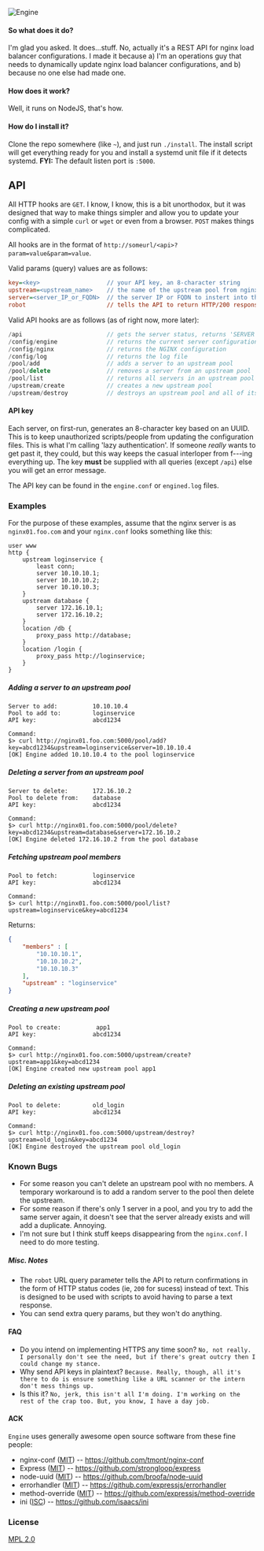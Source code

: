 ![Engine](https://www.dropbox.com/s/ux61fq3ghos25ll/ENGINE_LOGO.png?raw=1)

#### So what does it do?
I'm glad you asked. It does...stuff. No, actually it's a REST API for nginx load balancer configurations. I made it because a) I'm an operations guy that needs to dynamically update nginx load balancer configurations, and b) because no one else had made one.

#### How does it work?
Well, it runs on NodeJS, that's how.

#### How do I install it?
Clone the repo somewhere (like `~`), and just run `./install`. The install script will get everything ready for you and install a systemd unit file if it detects systemd. **FYI:** The default listen port is `:5000`.


## API
All HTTP hooks are `GET`. I know, I know, this is a bit unorthodox, but it was designed that way to make things simpler and allow you to update your config with a simple `curl` or `wget` or even from a browser. `POST` makes things complicated.

All hooks are in the format of `http://someurl/<api>?param=value&param=value`.

Valid params (query) values are as follows:
```ini
key=<key>                   // your API key, an 8-character string
upstream=<upstream_name>    // the name of the upstream pool from nginx.conf
server=<server_IP_or_FQDN>  // the server IP or FQDN to instert into the pool
robot                       // tells the API to return HTTP/200 responses instead of text, useful for scripts
```

Valid API hooks are as follows (as of right now, more later):
```c++
/api                        // gets the server status, returns 'SERVER IS UP' or 200
/config/engine              // returns the current server configuration in JSON
/config/nginx               // returns the NGINX configuration
/config/log                 // returns the log file
/pool/add                   // adds a server to an upstream pool
/pool/delete                // removes a server from an upstream pool
/pool/list                  // returns all servers in an upstream pool as JSON
/upstream/create            // creates a new upstream pool
/upstream/destroy           // destroys an upstream pool and all of its children
```

#### API key
Each server, on first-run, generates an 8-character key based on an UUID. This is to keep unauthorized scripts/people from updating the configuration files. This is what I'm calling 'lazy authentication'. If someone *really* wants to get past it, they could, but this way keeps the casual interloper from f---ing everything up. The key **must** be supplied with all queries (except `/api`) else you will get an error message.

The API key can be found in the `engine.conf` or `engined.log` files.

### Examples
For the purpose of these examples, assume that the nginx server is as `nginx01.foo.com` and your `nginx.conf` looks something like this:
```Nginx
user www
http {
    upstream loginservice {
        least conn;
        server 10.10.10.1;
        server 10.10.10.2;
        server 10.10.10.3;
    }
    upstream database {
        server 172.16.10.1;
        server 172.16.10.2;
    }
    location /db {
        proxy_pass http://database;
    }
    location /login {
        proxy_pass http://loginservice;
    }
}
```

##### Adding a server to an upstream pool
```
Server to add:          10.10.10.4
Pool to add to:         loginservice
API key:                abcd1234

Command:
$> curl http://nginx01.foo.com:5000/pool/add?key=abcd1234&upstream=loginservice&server=10.10.10.4
[OK] Engine added 10.10.10.4 to the pool loginservice
```

##### Deleting a server from an upstream pool
```
Server to delete:       172.16.10.2
Pool to delete from:    database
API key:                abcd1234

Command:
$> curl http://nginx01.foo.com:5000/pool/delete?key=abcd1234&upstream=database&server=172.16.10.2
[OK] Engine deleted 172.16.10.2 from the pool database
```

##### Fetching upstream pool members
```
Pool to fetch:          loginservice
API key:                abcd1234

Command:
$> curl http://nginx01.foo.com:5000/pool/list?upstream=loginservice&key=abcd1234
```
Returns:
```JSON
{
    "members" : [
        "10.10.10.1",
        "10.10.10.2",
        "10.10.10.3"
    ],
    "upstream" : "loginservice"
}
```

##### Creating a new upstream pool
```
Pool to create:          app1
API key:                abcd1234

Command:
$> curl http://nginx01.foo.com:5000/upstream/create?upstream=app1&key=abcd1234
[OK] Engine created new upstream pool app1
```

##### Deleting an existing upstream pool
```
Pool to delete:         old_login
API key:                abcd1234

Command:
$> curl http://nginx01.foo.com:5000/upstream/destroy?upstream=old_login&key=abcd1234
[OK] Engine destroyed the upstream pool old_login
```

### Known Bugs
* For some reason you can't delete an upstream pool with no members. A temporary workaround is to add a random server to the pool then delete the upstream.
* For some reason if there's only 1 server in a pool, and you try to add the same server again, it doesn't see that the server already exists and will add a duplicate. Annoying.
* I'm not sure but I think stuff keeps disappearing from the `nginx.conf`. I need to do more testing.


##### Misc. Notes
* The `robot` URL query parameter tells the API to return confirmations in the form of HTTP status codes (ie, `200` for sucess) instead of text. This is designed to be used with scripts to avoid having to parse a text response.
* You can send extra query params, but they won't do anything.

#### FAQ
* Do you intend on implementing HTTPS any time soon?
`No, not really. I personally don't see the need, but if there's great outcry then I could change my stance.`
* Why send API keys in plaintext?
`Because. Really, though, all it's there to do is ensure something like a URL scanner or the intern don't mess things up.`
* Is this it?
`No, jerk, this isn't all I'm doing. I'm working on the rest of the crap too. But, you know, I have a day job.`

#### ACK
`Engine` uses generally awesome open source software from these fine people:
* nginx-conf ([MIT](http://choosealicense.com/licenses/mit/)) -- https://github.com/tmont/nginx-conf
* Express ([MIT](http://choosealicense.com/licenses/mit/)) -- https://github.com/strongloop/express
* node-uuid ([MIT](http://choosealicense.com/licenses/mit/)) -- https://github.com/broofa/node-uuid
* errorhandler ([MIT](http://choosealicense.com/licenses/mit/)) -- https://github.com/expressjs/errorhandler
* method-override ([MIT](http://choosealicense.com/licenses/mit/)) -- https://github.com/expressjs/method-override
* ini ([ISC](https://opensource.org/licenses/ISC)) -- https://github.com/isaacs/ini

### License

[MPL 2.0](http://choosealicense.com/licenses/mpl-2.0/)
